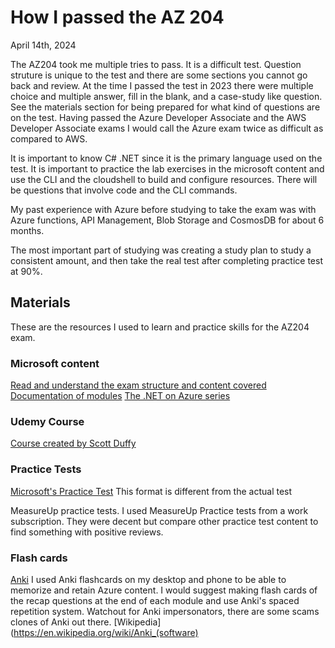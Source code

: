 # How I passed the AZ 204

April 14th, 2024

The AZ204 took me multiple tries to pass. It is a difficult test. Question struture is unique to the test and there are some sections you cannot go back and review. At the time I passed the test in 2023 there were multiple choice and multiple answer, fill in the blank, and a case-study like question. See the materials section for being prepared for what kind of questions are on the test. Having passed the Azure Developer Associate and the AWS Developer Associate exams I would call the Azure exam twice as difficult as compared to AWS.

It is important to know C# .NET since it is the primary language used on the test. It is important to practice the lab exercises in the microsoft content and use the CLI and the cloudshell to build and configure resources. There will be questions that involve code and the CLI commands.

My past experience with Azure before studying to take the exam was with Azure functions, API Management, Blob Storage and CosmosDB for about 6 months.

The most important part of studying was creating a study plan to study a consistent amount, and then take the real test after completing practice test at 90%.

## **Materials**

These are the resources I used to learn and practice skills for the AZ204 exam.

### **Microsoft content**

[Read and understand the exam structure and content covered](https://learn.microsoft.com/en-us/credentials/certifications/resources/study-guides/az-204)
[Documentation of modules](https://learn.microsoft.com/en-us/credentials/certifications/azure-developer/?practice-assessment-type=certification#certification-prepare-for-the-exam)
[The .NET on Azure series](https://www.youtube.com/watch?v=EzdqO6jX8u4&list=PLdo4fOcmZ0oVSBX3Lde8owu6dSgZLIXfu)

### **Udemy Course**

[Course created by Scott Duffy](https://www.udemy.com/course/70532-azure/)

### **Practice Tests**

[Microsoft's Practice Test](https://learn.microsoft.com/en-us/credentials/certifications/azure-developer/practice/assessment?assessment-type=practice&assessmentId=35&practice-assessment-type=certification&source=docs) This format is different from the actual test

MeasureUp practice tests. I used MeasureUp Practice tests from a work subscription. They were decent but compare other practice test content to find something with positive reviews.

### **Flash cards**

[Anki](https://apps.ankiweb.net/) I used Anki flashcards on my desktop and phone to be able to memorize and retain Azure content. I would suggest making flash cards of the recap questions at the end of each module and use Anki's spaced repetition system. Watchout for Anki impersonators, there are some scams clones of Anki out there. [Wikipedia](https://en.wikipedia.org/wiki/Anki_(software)

